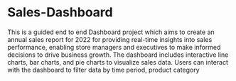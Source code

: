 # Sales-Dashboard

This is a guided end to end Dashboard project which aims to create an annual sales report for 2022 for providing  real-time insights into sales performance, enabling store managers and executives to make informed decisions to drive business growth.
The dashboard includes interactive line charts, bar charts, and pie charts to visualize sales data. Users can interact with the dashboard to filter data by time period, product category


